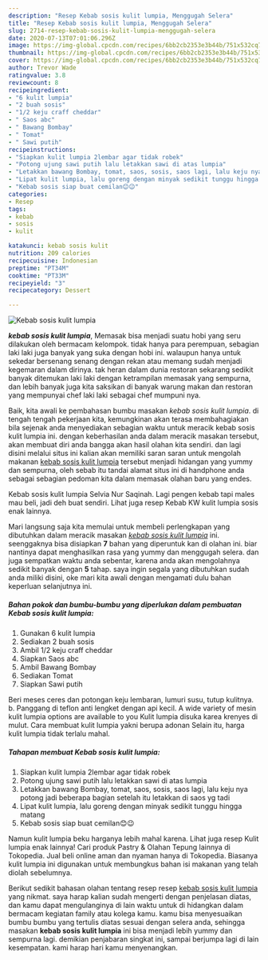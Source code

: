 ```yaml
---
description: "Resep Kebab sosis kulit lumpia, Menggugah Selera"
title: "Resep Kebab sosis kulit lumpia, Menggugah Selera"
slug: 2714-resep-kebab-sosis-kulit-lumpia-menggugah-selera
date: 2020-07-13T07:01:06.296Z
image: https://img-global.cpcdn.com/recipes/6bb2cb2353e3b44b/751x532cq70/kebab-sosis-kulit-lumpia-foto-resep-utama.jpg
thumbnail: https://img-global.cpcdn.com/recipes/6bb2cb2353e3b44b/751x532cq70/kebab-sosis-kulit-lumpia-foto-resep-utama.jpg
cover: https://img-global.cpcdn.com/recipes/6bb2cb2353e3b44b/751x532cq70/kebab-sosis-kulit-lumpia-foto-resep-utama.jpg
author: Trevor Wade
ratingvalue: 3.8
reviewcount: 8
recipeingredient:
- "6 kulit lumpia"
- "2 buah sosis"
- "1/2 keju craff cheddar"
- " Saos abc"
- " Bawang Bombay"
- " Tomat"
- " Sawi putih"
recipeinstructions:
- "Siapkan kulit lumpia 2lembar agar tidak robek"
- "Potong ujung sawi putih lalu letakkan sawi di atas lumpia"
- "Letakkan bawang Bombay, tomat, saos, sosis, saos lagi, lalu keju nya potong jadi beberapa bagian setelah itu letakkan di saos yg tadi"
- "Lipat kulit lumpia, lalu goreng dengan minyak sedikit tunggu hingga matang"
- "Kebab sosis siap buat cemilan😊😉"
categories:
- Resep
tags:
- kebab
- sosis
- kulit

katakunci: kebab sosis kulit 
nutrition: 209 calories
recipecuisine: Indonesian
preptime: "PT34M"
cooktime: "PT33M"
recipeyield: "3"
recipecategory: Dessert

---
```



![Kebab sosis kulit lumpia](https://img-global.cpcdn.com/recipes/6bb2cb2353e3b44b/751x532cq70/kebab-sosis-kulit-lumpia-foto-resep-utama.jpg)

<b><i>kebab sosis kulit lumpia</i></b>, Memasak bisa menjadi suatu hobi yang seru dilakukan oleh bermacam kelompok. tidak hanya para perempuan, sebagian laki laki juga banyak yang suka dengan hobi ini. walaupun hanya untuk sekedar bersenang senang dengan rekan atau memang sudah menjadi kegemaran dalam dirinya. tak heran dalam dunia restoran sekarang sedikit banyak ditemukan laki laki dengan ketrampilan memasak yang sempurna, dan lebih banyak juga kita saksikan di banyak warung makan dan restoran yang mempunyai chef laki laki sebagai chef mumpuni nya.

Baik, kita awali ke pembahasan bumbu masakan <i>kebab sosis kulit lumpia</i>. di tengah tengah pekerjaan kita, kemungkinan akan terasa membahagiakan bila sejenak anda menyediakan sebagian waktu untuk meracik kebab sosis kulit lumpia ini. dengan keberhasilan anda dalam meracik masakan tersebut, akan membuat diri anda bangga akan hasil olahan kita sendiri. dan lagi disini melalui situs ini kalian akan memiliki saran saran untuk mengolah makanan <u>kebab sosis kulit lumpia</u> tersebut menjadi hidangan yang yummy dan sempurna, oleh sebab itu tandai alamat situs ini di handphone anda sebagai sebagian pedoman kita dalam memasak olahan baru yang endes.

Kebab sosis kulit lumpia Selvia Nur Saqinah. Lagi pengen kebab tapi males mau beli, jadi deh buat sendiri. Lihat juga resep Kebab KW kulit lumpia sosis enak lainnya.


Mari langsung saja kita memulai untuk membeli perlengkapan yang dibutuhkan dalam meracik masakan <u><i>kebab sosis kulit lumpia</i></u> ini. seenggaknya bisa disiapkan <b>7</b> bahan yang diperuntuk kan di olahan ini. biar nantinya dapat menghasilkan rasa yang yummy dan menggugah selera. dan juga sempatkan waktu anda sebentar, karena anda akan mengolahnya sedikit banyak dengan <b>5</b> tahap. saya ingin segala yang dibutuhkan sudah anda miliki disini, oke mari kita awali dengan mengamati dulu bahan keperluan selanjutnya ini.

<!--inarticleads1-->

##### Bahan pokok dan bumbu-bumbu yang diperlukan dalam pembuatan Kebab sosis kulit lumpia:

1. Gunakan 6 kulit lumpia
1. Sediakan 2 buah sosis
1. Ambil 1/2 keju craff cheddar
1. Siapkan  Saos abc
1. Ambil  Bawang Bombay
1. Sediakan  Tomat
1. Siapkan  Sawi putih


Beri meses ceres dan potongan keju lembaran, lumuri susu, tutup kulitnya. b. Panggang di teflon anti lengket dengan api kecil. A wide variety of mesin kulit lumpia options are available to you Kulit lumpia disuka karea krenyes di mulut. Cara membuat kulit lumpia yakni berupa adonan Selain itu, harga kulit lumpia tidak terlalu mahal. 

<!--inarticleads2-->

##### Tahapan membuat Kebab sosis kulit lumpia:

1. Siapkan kulit lumpia 2lembar agar tidak robek
1. Potong ujung sawi putih lalu letakkan sawi di atas lumpia
1. Letakkan bawang Bombay, tomat, saos, sosis, saos lagi, lalu keju nya potong jadi beberapa bagian setelah itu letakkan di saos yg tadi
1. Lipat kulit lumpia, lalu goreng dengan minyak sedikit tunggu hingga matang
1. Kebab sosis siap buat cemilan😊😉


Namun kulit lumpia beku harganya lebih mahal karena. Lihat juga resep Kulit lumpia enak lainnya! Cari produk Pastry &amp; Olahan Tepung lainnya di Tokopedia. Jual beli online aman dan nyaman hanya di Tokopedia. Biasanya kulit lumpia ini digunakan untuk membungkus bahan isi makanan yang telah diolah sebelumnya. 

Berikut sedikit bahasan olahan tentang resep resep <u>kebab sosis kulit lumpia</u> yang nikmat. saya harap kalian sudah mengerti dengan penjelasan diatas, dan kamu dapat mengulanginya di lain waktu untuk di hidangkan dalam bermacam kegiatan family atau kolega kamu. kamu bisa menyesuaikan bumbu bumbu yang tertulis diatas sesuai dengan selera anda, sehingga masakan <b>kebab sosis kulit lumpia</b> ini bisa menjadi lebih yummy dan sempurna lagi. demikian penjabaran singkat ini, sampai berjumpa lagi di lain kesempatan. kami harap hari kamu menyenangkan.
